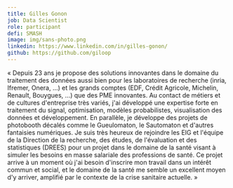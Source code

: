 ```yaml
---
title: Gilles Gonon
job: Data Scientist
role: participant
defi: SMASH
image: img/sans-photo.png
linkedin: https://www.linkedin.com/in/gilles-gonon/
github: https://github.com/giloop
---
```

« Depuis 23 ans je propose des solutions innovantes dans le domaine du traitement des données aussi bien pour les laboratoires de recherche (inria, Ifremer, Onera, ...) et les grands comptes (EDF, Crédit Agricole, Michelin, Renault, Bouygues, ...) que des PME innovantes. Au contact de métiers et de cultures d'entreprise très variés, j'ai développé une expertise forte en traitement du signal, optimisation, modèles probabilistes, visualisation des données et développement. En parallèle, je développe des projets de photobooth décalés comme le Gueulomaton, le Sautomaton et d'autres fantaisies numériques. Je suis très heureux de rejoindre les EIG et l'équipe de la Direction de la recherche, des études, de l'évaluation et des statistiques (DREES) pour un projet dans le domaine de la santé visant à simuler les besoins en masse salariale des professions de santé. Ce projet arrive à un moment où j'ai besoin d'inscrire mon travail dans un intérêt commun et social, et le domaine de la santé me semble un excellent moyen d'y arriver, amplifié par le contexte de la crise sanitaire actuelle. »
